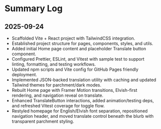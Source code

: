 # Summary Log

## 2025-09-24
- Scaffolded Vite + React project with TailwindCSS integration.
- Established project structure for pages, components, styles, and utils.
- Added initial Home page content and placeholder Translate button component.
- Configured Prettier, ESLint, and Vitest with sample test to support linting, formatting, and testing workflows.
- Updated npm scripts and Vite config for GitHub Pages friendly deployment.
- Implemented JSON-backed translation utility with caching and updated Tailwind themes for parchment/dark modes.
- Rebuilt Home page with Framer Motion transitions, Elvish-first rendering, and navigation reveal on translate.
- Enhanced TranslateButton interactions, added animation/testing deps, and refreshed Vitest coverage for toggle flow.
- Restyled homepage for English/Elvish font separation, repositioned navigation header, and moved translate control beneath the blurb with transparent parchment styling.
